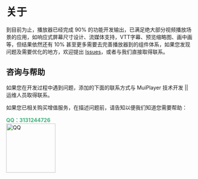 # 关于

到目前为止，播放器已经完成 90% 的功能开发输出，已满足绝大部分视频播放场景的应用，如响应式屏幕尺寸设计、流媒体支持，VTT字幕、预览缩略图、画中画等，但结果依然还有 10% 甚至更多需要去完善播放器到的组件体系，如果您发现问题及需要优化的地方，欢迎提出 [Issues](https://github.com/muiplayer/hello-muiplayer/issues)，或者与我们直接取得联系。



## 咨询与帮助

如果您在开发过程中遇到问题，添加的下面的联系方式与 MuiPlayer 技术开发 || 运维人员取得联系。

如果您已相关购买增值服务，在描述问题前，请告知以便我们知道您需要帮助：

<font color="#3eaf7c" style="font-weight: bold;">QQ：3131244726</font><img src="https://muiplayer.oss-cn-shanghai.aliyuncs.com/static/image/wxcode.jpg" width="133px" title="QQ" style="display: block;"  />



